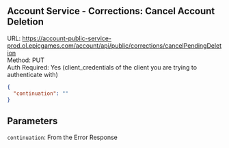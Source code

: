 ## Account Service - Corrections: Cancel Account Deletion

URL: https://account-public-service-prod.ol.epicgames.com/account/api/public/corrections/cancelPendingDeletion \
Method: PUT \
Auth Required: Yes (client_credentials of the client you are trying to authenticate with)

```json
{
  "continuation": ""
}
```

## Parameters

`continuation`: From the Error Response
